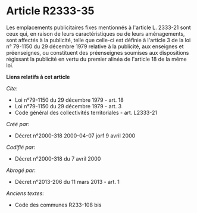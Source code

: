 # Article R2333-35

Les emplacements publicitaires fixes mentionnés à l'article L. 2333-21 sont ceux qui, en raison de leurs caractéristiques ou
de leurs aménagements, sont affectés à la publicité, telle que celle-ci est définie à l'article 3 de la loi n° 79-1150 du 29
décembre 1979 relative à la publicité, aux enseignes et préenseignes, ou constituent des préenseignes soumises aux
dispositions régissant la publicité en vertu du premier alinéa de l'article 18 de la même loi.

**Liens relatifs à cet article**

_Cite_:

  - Loi n°79-1150 du 29 décembre 1979 - art. 18
  - Loi n°79-1150 du 29 décembre 1979 - art. 3
  - Code général des collectivités territoriales - art. L2333-21

_Créé par_:

  - Décret n°2000-318 2000-04-07 jorf 9 avril 2000

_Codifié par_:

  - Décret n°2000-318 du 7 avril 2000

_Abrogé par_:

  - Décret n°2013-206 du 11 mars 2013 - art. 1

_Anciens textes_:

  - Code des communes R233-108 bis
